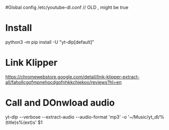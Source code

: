 #Global config
/etc/youtube-dl.conf // OLD , might be true


# Install
python3 -m pip install -U "yt-dlp[default]"

# Link Klipper
https://chromewebstore.google.com/detail/link-klipper-extract-all/fahollcgofmpnehocdgofnhkkchiekoo/reviews?hl=en

# Call and DOnwload audio
yt-dlp --verbose --extract-audio --audio-format 'mp3'  -o '~/Music/yt_dl/%(title)s%(ext)s' $1